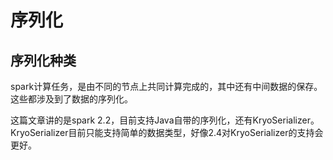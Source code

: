 # 序列化 #

## 序列化种类 ##

spark计算任务，是由不同的节点上共同计算完成的，其中还有中间数据的保存。这些都涉及到了数据的序列化。

这篇文章讲的是spark 2.2，目前支持Java自带的序列化，还有KryoSerializer。KryoSerializer目前只能支持简单的数据类型，好像2.4对KryoSerializer的支持会更好。
